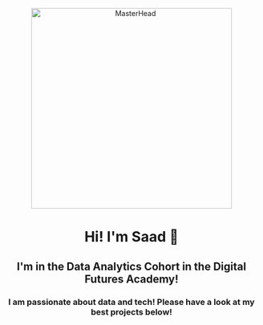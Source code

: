 <p align="center"><img src="https://media.tenor.com/2uyENRmiUt0AAAAC/coding.gif" alt="MasterHead" width="400"></p>
<h1 align="center">Hi! I'm Saad  👋 </h1>
<h2 align="center">I'm in the Data Analytics Cohort in the Digital Futures Academy!</h2>
<h3 align="center">I am passionate about data and tech! Please have a look at my best projects below!</h3>
